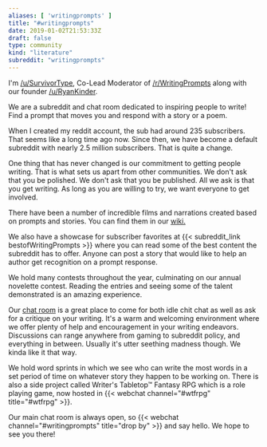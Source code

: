 ```yaml
---
aliases: [ 'writingprompts' ]
title: "#writingprompts"
date: 2019-01-02T21:53:33Z
draft: false
type: community
kind: "literature"
subreddit: "writingprompts"
---
```


I'm [/u/SurvivorType](http://www.reddit.com/user/survivortype), Co-Lead Moderator of [/r/WritingPrompts](http://www.reddit.com/r/WritingPrompts/) along with our founder [/u/RyanKinder](http://www.reddit.com/user/RyanKinder).

We are a subreddit and chat room dedicated to inspiring people to write! Find a prompt that moves you and respond with a story or a poem.

When I created my reddit account, the sub had around 235 subscribers. That seems like a long time ago now.  Since then, we have become a default subreddit with nearly 2.5 million subscribers. That is quite a change.

One thing that has never changed is our commitment to getting people writing. That is what sets us apart from other communities. We don't ask that you be polished. We don't ask that you be published. All we ask is that you get writing. As long as you are willing to try, we want everyone to get involved.

There have been a number of incredible films and narrations created based on prompts and stories. You can find them in our [wiki.](http://www.reddit.com/r/WritingPrompts/wiki/multimedia)

We also have a showcase for subscriber favorites at {{< subreddit_link bestofWritingPrompts >}} where you can read some of the best content the subreddit has to offer. Anyone can post a story that would like to help an author get recognition on a prompt response.

We hold many contests throughout the year, culminating on our annual novelette contest. Reading the entries and seeing some of the talent demonstrated is an amazing experience.

Our [chat room](https://kiwiirc.com/client/irc.snoonet.org/writingprompts) is a great place to come for both idle chit chat as well as ask for a critique on your writing. It's a warm and welcoming environment where we offer plenty of help and encouragement in your writing endeavors. Discussions can range anywhere from gaming to subreddit policy, and everything in between. Usually it's utter seething madness though. We kinda like it that way.

We hold word sprints in which we see who can write the most words in a set period of time on whatever story they happen to be working on. There is also a side project called Writer's Tabletop™ Fantasy RPG which is a role playing game, now hosted in {{< webchat channel="#wtfrpg" title="#wtfrpg" >}}.

Our main chat room is always open, so {{< webchat channel="#writingprompts" title="drop by" >}} and say hello. We hope to see you there!
